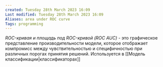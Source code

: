 ```yaml
---
created: Tuesday 28th March 2023 16:09
Last modified: Tuesday 28th March 2023 16:09
Aliases: area under ROC curve
Tags: programming
---
```


*ROC-кривая и площадь под ROC-кривой (ROC AUC)* - это графическое представление производительности модели, которое отображает компромисс между чувствительностью и специфичностью при различных порогах принятия решений. Используется в [[Модель классификации|классификаторах]]
